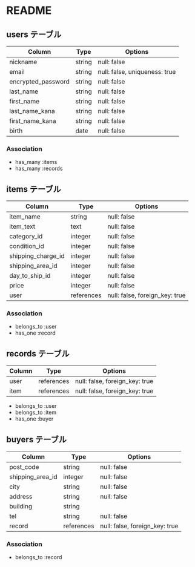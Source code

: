 # README

## users テーブル

| Column                | Type   | Options                       |
| --------------------- | ------ | ----------------------------- |
| nickname              | string | null: false                   |
| email                 | string | null: false, uniqueness: true |
| encrypted_password    | string | null: false                   |
| last_name             | string | null: false                   |
| first_name            | string | null: false                   |
| last_name_kana        | string | null: false                   |
| first_name_kana       | string | null: false                   |
| birth                 | date   | null: false                   |

### Association

- has_many :items
- has_many :records


## items テーブル

| Column              | Type       | Options                        |
| ------------------- | ---------- | ------------------------------ |
| item_name           | string     | null: false                    |
| item_text           | text       | null: false                    |
| category_id         | integer    | null: false                    |
| condition_id        | integer    | null: false                    |
| shipping_charge_id  | integer    | null: false                    |
| shipping_area_id    | integer    | null: false                    |
| day_to_ship_id      | integer    | null: false                    |
| price               | integer    | null: false                    |
| user                | references | null: false, foreign_key: true |

### Association

- belongs_to :user
- has_one :record


## records テーブル

| Column    | Type       | Options                        |
| --------- | ---------- | ------------------------------ |
| user      | references | null: false, foreign_key: true |
| item      | references | null: false, foreign_key: true |

- belongs_to :user
- belongs_to :item
- has_one :buyer


## buyers テーブル

| Column           | Type       | Options                        |
| ---------------- | ---------- | ------------------------------ |
| post_code        | string     | null: false                    |
| shipping_area_id | integer    | null: false                    |
| city             | string     | null: false                    |
| address          | string     | null: false                    |
| building         | string     |                                |
| tel              | string     | null: false                    |
| record           | references | null: false, foreign_key: true |

### Association

- belongs_to :record
